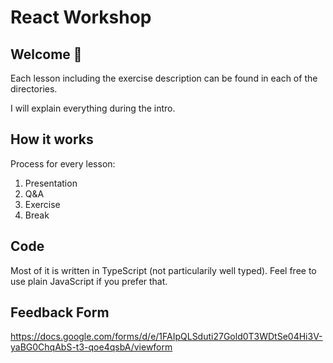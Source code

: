 # React Workshop

## Welcome 👋

Each lesson including the exercise description can be found in each of the directories.

I will explain everything during the intro.

## How it works

Process for every lesson:

1. Presentation
2. Q&A
3. Exercise
4. Break

## Code

Most of it is written in TypeScript (not particularily well typed). Feel free to use plain JavaScript if you prefer that.

## Feedback Form

https://docs.google.com/forms/d/e/1FAIpQLSduti27Gold0T3WDtSe04Hi3V-yaBG0ChqAbS-t3-qoe4qsbA/viewform
